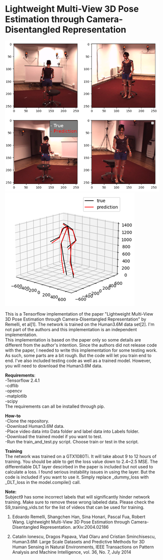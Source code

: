 # Lightweight Multi-View 3D Pose Estimation through Camera-Disentangled Representation

![Alt text](imgs/kpts_preds.png?raw=true "keypoint_predictions")
![Alt text](imgs/3d_prediction.png?raw=true "3d_predictions")

This is a Tensorflow implementation of the paper "Lightweight Multi-View 3D Pose Estimation through Camera-Disentangled Representation" by Remelli, et al[1]. 
The network is trained on the Human3.6M data set[2]. I'm not part of the authors and this implementation is an independent implementation.  
This implementation is based on the paper only so some details are different from the author's intention. Since the authors did not release code with the paper, I needed to write this implementation for some testing work. As such, some parts are a bit rough. But the code will let you train end to end. I've also included testing code as well as a trained model. However, you will need to download the Human3.6M data. 

**Requirements**:  
-Tensorflow 2.4.1  
-cdflib  
-opencv  
-matplotlib  
-scipy  
The requirements can all be installed through pip.

**How-to**  
-Clone the repository.  
-Download Human3.6M data.  
-Place video data into Data folder and label data into Labels folder.  
-Download the trained model if you want to test.  
-Run the train_and_test.py script. Choose train or test in the script.  

**Training**  
The network was trained on a GTX1080Ti. It will take about 9 to 12 hours of training. You should be able to get the loss value down to 2.4~2.5 MSE. The differentiable DLT layer descirbed in the paper is included but not used to calculate a loss. I found serious instability issues in using the layer. But the code is included if you want to use it. Simply replace _dummy_loss with _DLT_loss in the model.compile() call. 

**Note:**  
Subject9 has some incorrect labels that will significantly hinder network training. Make sure to remove these wrong labeled data. Please check the S9_training_vids.txt for the list of videos that can be used for training.

1. Edoardo Remelli, Shangchen Han, Sina Honari, Pascal Fua, Robert Wang. Lightweight Multi-View 3D Pose Estimation through Camera-Disentangled Representation. 	arXiv:2004.02186

2. Catalin Ionescu, Dragos Papava, Vlad Olaru and Cristian Sminchisescu, Human3.6M: Large Scale Datasets and Predictive Methods for 3D Human Sensing in Natural Environments, IEEE Transactions on Pattern Analysis and Machine Intelligence, vol. 36, No. 7, July 2014

